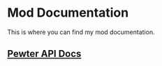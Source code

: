 # Mod Documentation

This is where you can find my mod documentation. 

## [Pewter API Docs](https://ejektaflex.github.io/ModDocs/docs/-pewter/)
